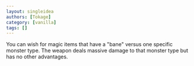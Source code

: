 ```yaml
---
layout: singleidea
authors: [Tokage]
category: [vanilla]
tags: []
---
```

You can wish for magic items that have a "bane" versus one specific monster type. The weapon deals massive damage to that monster type but has no other advantages.
